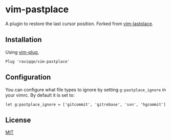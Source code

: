 # vim-pastplace

A plugin to restore the last cursor position.
Forked from [vim-lastplace](https://github.com/dietsche/vim-lastplace).


## Installation

Using [vim-plug](https://github.com/junegunn/vim-plug),

```vim
Plug 'raviqqe/vim-pastplace'
```


## Configuration

You can configure what file types to ignore by setting
`g:pastplace_ignore` in your vimrc. By default it is set to:

```vim
let g:pastplace_ignore = ['gitcommit', 'gitrebase', 'svn', 'hgcommit']
```


## License

[MIT](./LICENSE)
